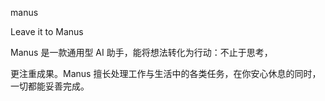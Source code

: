 manus


Leave it to Manus

Manus 是一款通用型 AI 助手，能将想法转化为行动：不止于思考，


更注重成果。Manus 擅长处理工作与生活中的各类任务，在你安心休息的同时，一切都能妥善完成。
